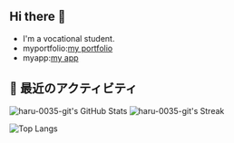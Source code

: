 ## Hi there 👋
- I'm a vocational student.
- myportfolio:[my portfolio](https://haru-0035-git.github.io/my-page/)
- myapp:[my app](https://word-trainer-seven.vercel.app/)

## 🚀 最近のアクティビティ
![haru-0035-git's GitHub Stats](https://github-readme-stats.vercel.app/api?username=haru-0035-git&show_icons=true)
![haru-0035-git's Streak](https://github-readme-streak-stats.herokuapp.com/?user=haru-0035-git)

![Top Langs](https://github-readme-stats.vercel.app/api/top-langs/?username=haru-0035-git&layout=compact)

